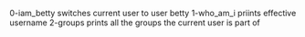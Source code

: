 0-iam_betty switches current user to user betty
1-who_am_i priints effective username
2-groups prints all the groups the current user is part of
